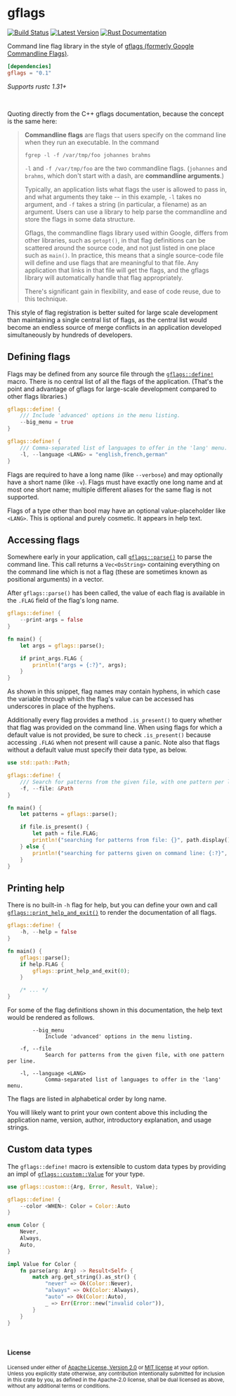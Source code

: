# gflags

[![Build Status](https://api.travis-ci.org/dtolnay/gflags.svg?branch=master)](https://travis-ci.org/dtolnay/gflags)
[![Latest Version](https://img.shields.io/crates/v/gflags.svg)](https://crates.io/crates/gflags)
[![Rust Documentation](https://img.shields.io/badge/api-rustdoc-blue.svg)](https://docs.rs/gflags)

Command line flag library in the style of [gflags (formerly Google Commandline
Flags)][gflags].

[gflags]: https://gflags.github.io/gflags/

```toml
[dependencies]
gflags = "0.1"
```

*Supports rustc 1.31+*

<br>

Quoting directly from the C++ gflags documentation, because the concept is
the same here:

> **Commandline flags** are flags that users specify on the command line when
> they run an executable. In the command
>
> ```text
> fgrep -l -f /var/tmp/foo johannes brahms
> ```
>
> `-l` and `-f /var/tmp/foo` are the two commandline flags. (`johannes` and
> `brahms`, which don't start with a dash, are **commandline arguments**.)
>
> Typically, an application lists what flags the user is allowed to pass in, and
> what arguments they take -- in this example, `-l` takes no argument, and `-f`
> takes a string (in particular, a filename) as an argument. Users can use a
> library to help parse the commandline and store the flags in some data
> structure.
>
> Gflags, the commandline flags library used within Google, differs from other
> libraries, such as `getopt()`, in that flag definitions can be scattered
> around the source code, and not just listed in one place such as `main()`. In
> practice, this means that a single source-code file will define and use flags
> that are meaningful to that file. Any application that links in that file will
> get the flags, and the gflags library will automatically handle that flag
> appropriately.
>
> There's significant gain in flexibility, and ease of code reuse, due to this
> technique.

This style of flag registration is better suited for large scale development
than maintaining a single central list of flags, as the central list would
become an endless source of merge conflicts in an application developed
simultaneously by hundreds of developers.

## Defining flags

Flags may be defined from any source file through the [`gflags::define!`] macro.
There is no central list of all the flags of the application. (That's the point
and advantage of gflags for large-scale development compared to other flags
libraries.)

[`gflags::define!`]: https://docs.rs/gflags/0.1/gflags/macro.define.html

```rust
gflags::define! {
    /// Include 'advanced' options in the menu listing.
    --big_menu = true
}

gflags::define! {
    /// Comma-separated list of languages to offer in the 'lang' menu.
    -l, --language <LANG> = "english,french,german"
}
```

Flags are required to have a long name (like `--verbose`) and may optionally
have a short name (like `-v`). Flags must have exactly one long name and at most
one short name; multiple different aliases for the same flag is not supported.

Flags of a type other than bool may have an optional value-placeholder like
`<LANG>`. This is optional and purely cosmetic. It appears in help text.

## Accessing flags

Somewhere early in your application, call [`gflags::parse()`] to parse the
command line. This call returns a `Vec<OsString>` containing everything on the
command line which is not a flag (these are sometimes known as positional
arguments) in a vector.

[`gflags::parse()`]: https://docs.rs/gflags/0.1/gflags/fn.parse.html

After `gflags::parse()` has been called, the value of each flag is available in
the `.FLAG` field of the flag's long name.

```rust
gflags::define! {
    --print-args = false
}

fn main() {
    let args = gflags::parse();

    if print_args.FLAG {
        println!("args = {:?}", args);
    }
}
```

As shown in this snippet, flag names may contain hyphens, in which case the
variable through which the flag's value can be accessed has underscores in place
of the hyphens.

Additionally every flag provides a method `.is_present()` to query whether that
flag was provided on the command line. When using flags for which a default
value is not provided, be sure to check `.is_present()` because accessing
`.FLAG` when not present will cause a panic. Note also that flags without a
default value must specify their data type, as below.

```rust
use std::path::Path;

gflags::define! {
    /// Search for patterns from the given file, with one pattern per line.
    -f, --file: &Path
}

fn main() {
    let patterns = gflags::parse();

    if file.is_present() {
        let path = file.FLAG;
        println!("searching for patterns from file: {}", path.display());
    } else {
        println!("searching for patterns given on command line: {:?}", patterns);
    }
}
```

## Printing help

There is no built-in `-h` flag for help, but you can define your own and call
[`gflags::print_help_and_exit()`] to render the documentation of all flags.

[`gflags::print_help_and_exit()`]: https://docs.rs/gflags/0.1/gflags/fn.print_help_and_exit.html

```rust
gflags::define! {
    -h, --help = false
}

fn main() {
    gflags::parse();
    if help.FLAG {
        gflags::print_help_and_exit(0);
    }

    /* ... */
}
```

For some of the flag definitions shown in this documentation, the help text
would be rendered as follows.

```text
        --big_menu
            Include 'advanced' options in the menu listing.

    -f, --file
            Search for patterns from the given file, with one pattern per line.

    -l, --language <LANG>
            Comma-separated list of languages to offer in the 'lang' menu.
```

The flags are listed in alphabetical order by long name.

You will likely want to print your own content above this including the
application name, version, author, introductory explanation, and usage strings.

## Custom data types

The `gflags::define!` macro is extensible to custom data types by providing an
impl of [`gflags::custom::Value`] for your type.

[`gflags::custom::Value`]: https://docs.rs/gflags/0.1/gflags/custom/trait.Value.html

```rust
use gflags::custom::{Arg, Error, Result, Value};

gflags::define! {
    --color <WHEN>: Color = Color::Auto
}

enum Color {
    Never,
    Always,
    Auto,
}

impl Value for Color {
    fn parse(arg: Arg) -> Result<Self> {
        match arg.get_string().as_str() {
            "never" => Ok(Color::Never),
            "always" => Ok(Color::Always),
            "auto" => Ok(Color::Auto),
            _ => Err(Error::new("invalid color")),
        }
    }
}
```

<br>

#### License

<sup>
Licensed under either of <a href="LICENSE-APACHE">Apache License, Version
2.0</a> or <a href="LICENSE-MIT">MIT license</a> at your option.
</sup>

<br>

<sub>
Unless you explicitly state otherwise, any contribution intentionally submitted
for inclusion in this crate by you, as defined in the Apache-2.0 license, shall
be dual licensed as above, without any additional terms or conditions.
</sub>

